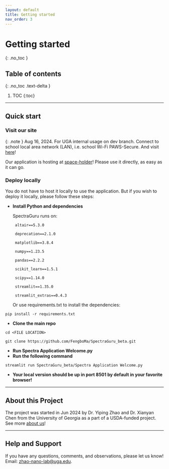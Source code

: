 ```yaml
---
layout: default
title: Getting started
nav_order: 3
---
```


# Getting started
{: .no_toc }

## Table of contents
{: .no_toc .text-delta }

1. TOC
{:toc}

---


## Quick start

### Visit our site

{: .note }
Aug 16, 2024. For UGA internal usage on dev branch. Connect to school local area network (LAN), i.e. school Wi-Fi PAWS-Secure. And visit [here](http://172.19.194.69:8501)!

Our application is hosting at [space-holder](https://www.youtube.com/watch?v=dQw4w9WgXcQ)! Please use it directly, as easy as it can go.

### Deploy locally

You do not have to host it locally to use the application. But if you wish to deploy it locally, please follow these steps:

- **Install Python and dependencies**
   
   SpectraGuru runs on:

       altair==5.3.0

       deprecation==2.1.0

       matplotlib==3.8.4

       numpy==1.23.5

       pandas==2.2.2

       scikit_learn==1.5.1

       scipy==1.14.0

       streamlit==1.35.0

       streamlit_extras==0.4.3

    Or use requirements.txt to install the dependencies: 

```
pip install -r requirements.txt
```

- **Clone the main repo**

```
cd <FILE LOCATION>

git clone https://github.com/FengboMa/SpectraGuru_beta.git
```

- **Run Spectra Application Welcome.py**
- **Run the following command**

```
streamlit run SpectraGuru_beta/Spectra Application Welcome.py
```
- **Your local version should be up in port 8501 by default in your favorite browser!**

---

## About this Project
The project was started in Jun 2024 by Dr. Yiping Zhao and Dr. Xianyan Chen from the University of Georgia as a part of a USDA-funded project. See more [about us](https://www.zhao-nano-lab.com/)!

---

## Help and Support

If you have any questions, comments, and observations, please let us know! Email: zhao-nano-lab@uga.edu.